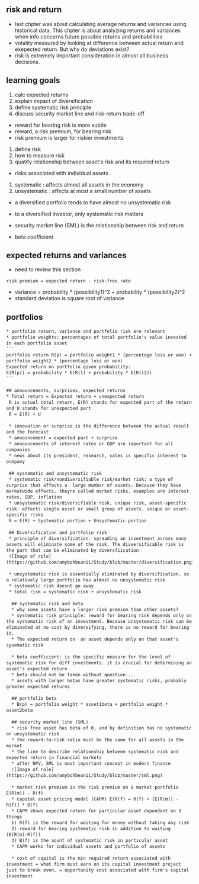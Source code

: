  ## risk and return
 * last chpter was about calculating average returns and variances using historical data. This chpter is about analyzing returns and variances when info concerns future possible returns and probabilities
 * votality measured by looking at difference between actual return and exepected return. But why do deviations exist?
 * risk is extremely important consideration in almost all business decisions. 
 ## learning goals
 1) calc expected returns
 2) explain impact of diversification
 3) define systematic risk principle
 4) discuss security market line and risk-return trade-off
  
  * reward for bearing risk is more subtle 
  * reward, a risk premium, for bearing risk. 
  * risk premium is larger for riskier investments
  
  1) define risk
  2) how to measure risk
  3) quatify relationship between asset's risk and its required return
  
  * risks associated with individual assets
  1) systematic : affects almost all assets in the economy
  2) unsystematic : affects at most a small number of assets
  * a diversified portfolio tends to have almost no unsystematic risk
  * to a diversified investor, only systematic risk matters
  
  * security market line (SML) is the relationship between risk and return
  * beta coefficient
 
  ## expected returns and variances
  * need to review this section
   ```
   risk premium = expected return - risk-free rate
   ```
   
   * variance = probability * (possibility1)^2 + probability * (possibility2)^2
   * standard deviation is square root of variance
   
   
   ## portfolios
    * portfolio return, variance and portfolio risk are relevant
    * portfolio weights: percentages of total portfolio's value invested in each portfolio asset
    ```
    portfolio return R(p) = portfolio weight1 * (percentage loss or won) + portfolio weight2 * (percentage loss or won)
    Expected return on portfolio given probability:
    E(R(p)) = probability * E(R(l) + probability * E(R((2))
    ```
    
    ## announcements, surprises, expected returns
    * Total return = Expected return + unexpected return
     R is actual total return, E(R) stands for expected part of the return and U stands for unexpected part
     R = E(R) + U
     
     * innovation or surprise is the difference between the actual result and the forecast
     * announcement = expected part + surprise
     * announcements of interest rates or GDP are important for all companies
     * news about its president, research, sales is specific interest to ocmpany
     
     ## systematic and unsystematic risk
     * systematic risk/nondiversifiable risk/market risk: a type of surprise that affects a  large mumber of assets. Because they have marketwide effects, theyre called market risks. examples are interest rates, GDP, inflation
     * unsystematic risk/diversifiable risk, unique risk, asset-specific risk: affects single asset or small group of assets. unique or asset-specific risks
     R = E(R) + Systematic portion + Unsystematic portion
     
     ## Diversification and portfolio risk
     * principle of diversification: spreading an investment across many assets will eliminate some of the risk. The diveersificable risk is the part that can be eliminated by diversfiication
     ![Image of role](https://github.com/amybohbeanii/Study/blob/master/diversification.png)
     
     * unsystematic risk is essentially eliminated by diversification, so a relatively large portfolio has almost no unsystematic risk
     * systematic risk doesnt go away.
     * total risk = systematic risk + unsystematic risk
     
      ## systematic risk and beta
      * why some assets have a larger risk premium than other assets?
      * systematic risk principle: reward for bearing risk depends only on the systematic risk of an investment. Because unsystematic risk can be eliminated at no cost by diversifying, there is no reward for bearing it.
      * The expected return on  an asset depends only on that asset's sysematic risk
      
      * beta coefficient: is the specific measure for the level of systematic risk for diff investments. it is crucial for determining an asset's expected return
      * beta should not be taken without question...
      * assets with larger betas have greater systematic risks, probably greater expected returns
      
      ## portfolio beta
      * B(p) = portfolio weight * asset1beta + portfolio weight * asset2beta
      
      ## security market line (SML)
      * risk free asset has beta of 0, and by definition has no systematic or unsystematic risk
      * the reward-to-risk ratio must be the same for all assets in the market
      * the line to describe relationship between systematic risk and expected return in financial markets
      * after NPV, SML is most important concept in modern finance
      ![Image of role](https://github.com/amybohbeanii/Study/blob/master/sml.png)
      
      * market risk premium is the risk premium on a market portfolio E(R(m)) - R(f)
      * capital asset pricing model (CAPM) E(R(f) = R(f) + [E(R(m)) - R(f)] * B(f)
      * CAPM shows expected return for particular asset dependent on 3 things
      1) R(f) is the reward for waiting for money without taking any risk
      2) reward for bearing systematic risk in addition to waiting (E(R(m)-R(f))
      3) B(f) is the aount of systematic risk in particular asset
      * CAPM works for individual assets and portfolio of assets
      
      * cost of capital is the min required return associated with investment = what firm must earn on its capital investment project just to break even. = opportunity cost associated with firm's capital investment
